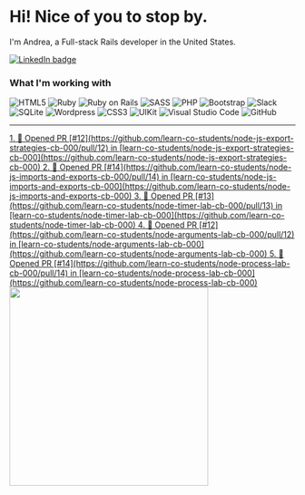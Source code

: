 # Hi! Nice of you to stop by.

I'm Andrea, a Full-stack Rails developer in the United States.

<a href="https://linkedin.com/in/andrea-jasper" target="blank"><img align="center" src="https://img.shields.io/badge/LinkedIn-0077B5?style=for-the-badge&logo=linkedin&logoColor=white" alt="LinkedIn badge" /></a>

### What I'm working with
<img alt="HTML5" src="https://img.shields.io/badge/-HTML5-E34F26?style=flat-square&logo=html5&logoColor=white" /> <img alt="Ruby" src="https://img.shields.io/badge/-RUBY-CC342D?style=flat-square&logo=ruby&logoColor=white" />  <img alt="Ruby on Rails" src="https://img.shields.io/badge/-RUBY_ON_RAILS-CC0000?style=flat-square&logo=ruby-on-rails&logoColor=white" /> <img alt="SASS" src="https://img.shields.io/badge/-SASS-CC6699?style=flat-square&logo=sass&logoColor=white" /> <img alt="PHP" src="https://img.shields.io/badge/-PHP-777BB4?style=flat-square&logo=php&logoColor=white" /> <img alt="Bootstrap" src="https://img.shields.io/badge/-BOOTSTRAP-7952B3?style=flat-square&logo=bootstrap&logoColor=white" /> <img alt="Slack" src="https://img.shields.io/badge/-SLACK-4A154B?style=flat-square&logo=slack&logoColor=white" /> <img alt="SQLite" src="https://img.shields.io/badge/-SQLITE-003B57?style=flat-square&logo=sqlite&logoColor=white" /> <img alt="Wordpress" src="https://img.shields.io/badge/-WORDPRESS-21759B?style=flat-square&logo=wordpress&logoColor=white" /> <img alt="CSS3" src="https://img.shields.io/badge/-CSS3-1572B6?style=flat-square&logo=css3&logoColor=white" /> <img alt="UIKit" src="https://img.shields.io/badge/-UIKIT-2396F3?style=flat-square&logo=uikit&logoColor=white" />
<img alt="Visual Studio Code" src="https://img.shields.io/badge/-VISUAL_STUDIO_CODE-2396F3?style=flat-square&logo=visual-studio-code&logoColor=white" /> <img alt="GitHub" src="https://img.shields.io/badge/-GITHUB-181717?style=flat-square&logo=github&logoColor=white" />

---

<p align=left>
  <a href="https://github.com/andreajasper/github-readme-stats" title="Go to Source">
    <!--START_SECTION:activity-->
1. 💪 Opened PR [#12](https://github.com/learn-co-students/node-js-export-strategies-cb-000/pull/12) in [learn-co-students/node-js-export-strategies-cb-000](https://github.com/learn-co-students/node-js-export-strategies-cb-000)
2. 💪 Opened PR [#14](https://github.com/learn-co-students/node-js-imports-and-exports-cb-000/pull/14) in [learn-co-students/node-js-imports-and-exports-cb-000](https://github.com/learn-co-students/node-js-imports-and-exports-cb-000)
3. 💪 Opened PR [#13](https://github.com/learn-co-students/node-timer-lab-cb-000/pull/13) in [learn-co-students/node-timer-lab-cb-000](https://github.com/learn-co-students/node-timer-lab-cb-000)
4. 💪 Opened PR [#12](https://github.com/learn-co-students/node-arguments-lab-cb-000/pull/12) in [learn-co-students/node-arguments-lab-cb-000](https://github.com/learn-co-students/node-arguments-lab-cb-000)
5. 💪 Opened PR [#14](https://github.com/learn-co-students/node-process-lab-cb-000/pull/14) in [learn-co-students/node-process-lab-cb-000](https://github.com/learn-co-students/node-process-lab-cb-000)
<!--END_SECTION:activity-->
    <img width="350" align="center" src="https://github-readme-stats.vercel.app/api?username=andreajasper&show_icons=true&theme=vision-friendly-dark">
  </a>
</p>
